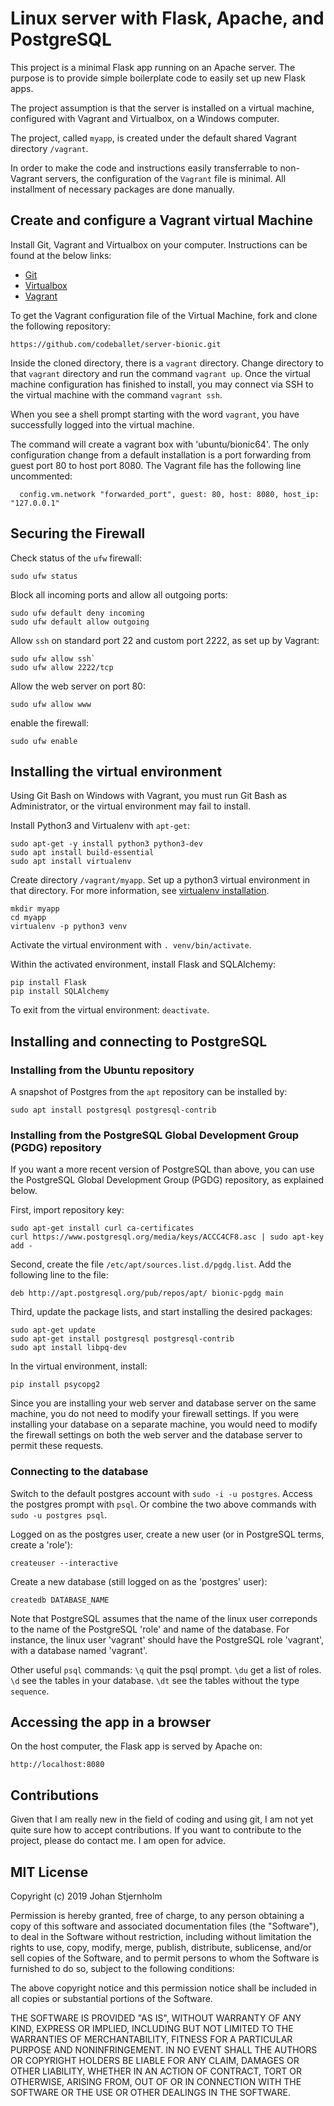 # Linux server with Flask, Apache, and PostgreSQL
This project is a minimal Flask app running on an Apache server. The purpose is to provide simple boilerplate code to easily set up new Flask apps.

The project assumption is that the server is installed on a virtual machine, configured with Vagrant and Virtualbox, on a Windows computer.

The project, called `myapp`, is created under the default shared Vagrant directory `/vagrant`.

In order to make the code and instructions easily transferrable to non-Vagrant servers, the configuration of the `Vagrant` file is minimal. All installment of necessary packages are done manually.

## Create and configure a Vagrant virtual Machine
Install Git, Vagrant and Virtualbox on your computer. Instructions can be found at the below links:
* [Git](https://git-scm.com/downloads)
* [Virtualbox](https://www.virtualbox.org/)
* [Vagrant](https://www.vagrantup.com/)

To get the Vagrant configuration file of the Virtual Machine, fork and clone the following repository:
```
https://github.com/codeballet/server-bionic.git
```

Inside the cloned directory, there is a `vagrant` directory. Change directory to that `vagrant` directory and run the command `vagrant up`.
Once the virtual machine configuration has finished to install, you may connect via SSH to the virtual machine with the command `vagrant ssh`.

When you see a shell prompt starting with the word `vagrant`, you have successfully logged into the virtual machine.

The command will create a vagrant box with 'ubuntu/bionic64'. The only configuration change from a default installation is a port forwarding from guest port 80 to host port 8080. The Vagrant file has the following line uncommented:
```
  config.vm.network "forwarded_port", guest: 80, host: 8080, host_ip: "127.0.0.1"
```

## Securing the Firewall
Check status of the `ufw` firewall:
```
sudo ufw status
```

Block all incoming ports and allow all outgoing ports:
```
sudo ufw default deny incoming
sudo ufw default allow outgoing
```

Allow `ssh` on standard port 22 and custom port 2222, as set up by Vagrant:
```
sudo ufw allow ssh`
sudo ufw allow 2222/tcp
```

Allow the web server on port 80:
```
sudo ufw allow www
```

enable the firewall:
```
sudo ufw enable
```

## Installing the virtual environment
Using Git Bash on Windows with Vagrant, you must run Git Bash as Administrator, or the virtual environment may fail to install.

Install Python3 and Virtualenv with `apt-get`:
```
sudo apt-get -y install python3 python3-dev
sudo apt install build-essential
sudo apt install virtualenv
```

Create directory `/vagrant/myapp`. Set up a python3 virtual environment in that directory. For more information, see [virtualenv installation](https://virtualenv.pypa.io/en/latest/installation/).
```
mkdir myapp
cd myapp
virtualenv -p python3 venv
```

Activate the virtual environment with `. venv/bin/activate`.
	
Within the activated environment, install Flask and SQLAlchemy:
```
pip install Flask
pip install SQLAlchemy
```

To exit from the virtual environment: `deactivate`.

## Installing and connecting to PostgreSQL
### Installing from the Ubuntu repository
A snapshot of Postgres from the `apt` repository can be installed by:
```
sudo apt install postgresql postgresql-contrib
```

### Installing from the PostgreSQL Global Development Group (PGDG) repository
If you want a more recent version of PostgreSQL than above, you can use the PostgreSQL Global Development Group (PGDG) repository, as explained below.

First, import repository key:
```
sudo apt-get install curl ca-certificates
curl https://www.postgresql.org/media/keys/ACCC4CF8.asc | sudo apt-key add -
```

Second, create the file `/etc/apt/sources.list.d/pgdg.list`. Add the following line to the file:
```
deb http://apt.postgresql.org/pub/repos/apt/ bionic-pgdg main
```

Third, update the package lists, and start installing the desired packages:
```
sudo apt-get update
sudo apt-get install postgresql postgresql-contrib
sudo apt install libpq-dev
```

In the virtual environment, install:
```
pip install psycopg2
```

Since you are installing your web server and database server on the same machine, you do not need to modify your firewall settings. If you were installing your database on a separate machine, you would need to modify the firewall settings on both the web server and the database server to permit these requests.

### Connecting to the database
Switch to the default postgres account with `sudo -i -u postgres`.
Access the postgres prompt with `psql`.
Or combine the two above commands with `sudo -u postgres psql`.

Logged on as the postgres user, create a new user (or in PostgreSQL terms, create a 'role'):
```
createuser --interactive
```

Create a new database (still logged on as the 'postgres' user):
```
createdb DATABASE_NAME
```

Note that PostgreSQL assumes that the name of the linux user correponds to the name of the PostgreSQL 'role' and name of the database. For instance, the linux user 'vagrant' should have the PostgreSQL role 'vagrant', with a database named 'vagrant'.

Other useful `psql` commands:
`\q`  quit the psql prompt.
`\du` get a list of roles.
`\d`  see the tables in your database.
`\dt` see the tables without the type `sequence`. 

## Accessing the app in a browser
On the host computer, the Flask app is served by Apache on:
```
http://localhost:8080
```

## Contributions
Given that I am really new in the field of coding and using git, I am not yet quite sure how to accept contributions. If you want to contribute to the project, please do contact me. I am open for advice.

## MIT License

Copyright (c) 2019 Johan Stjernholm

Permission is hereby granted, free of charge, to any person obtaining a copy of this software and associated documentation files (the "Software"), to deal in the Software without restriction, including without limitation the rights to use, copy, modify, merge, publish, distribute, sublicense, and/or sell copies of the Software, and to permit persons to whom the Software is furnished to do so, subject to the following conditions:

The above copyright notice and this permission notice shall be included in all copies or substantial portions of the Software.

THE SOFTWARE IS PROVIDED "AS IS", WITHOUT WARRANTY OF ANY KIND, EXPRESS OR IMPLIED, INCLUDING BUT NOT LIMITED TO THE WARRANTIES OF MERCHANTABILITY, FITNESS FOR A PARTICULAR PURPOSE AND NONINFRINGEMENT. IN NO EVENT SHALL THE AUTHORS OR COPYRIGHT HOLDERS BE LIABLE FOR ANY CLAIM, DAMAGES OR OTHER LIABILITY, WHETHER IN AN ACTION OF CONTRACT, TORT OR OTHERWISE, ARISING FROM, OUT OF OR IN CONNECTION WITH THE SOFTWARE OR THE USE OR OTHER DEALINGS IN THE SOFTWARE.